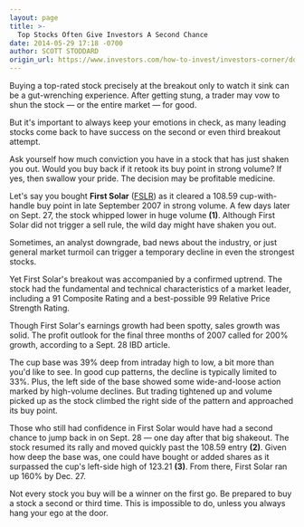 ```yaml
---
layout: page
title: >-
  Top Stocks Often Give Investors A Second Chance
date: 2014-05-29 17:18 -0700
author: SCOTT STODDARD
origin_url: https://www.investors.com/how-to-invest/investors-corner/dont-give-up-too-soon-on-a-strong-stock/
---
```


Buying a top-rated stock precisely at the breakout only to watch it sink can be a gut-wrenching experience. After getting stung, a trader may vow to shun the stock — or the entire market — for good.

But it's important to always keep your emotions in check, as many leading stocks come back to have success on the second or even third breakout attempt.

Ask yourself how much conviction you have in a stock that has just shaken you out. Would you buy back if it retook its buy point in strong volume? If yes, then swallow your pride. The decision may be profitable medicine.

Let's say you bought **First Solar** ([FSLR](https://research.investors.com/quote.aspx?symbol=FSLR)) as it cleared a 108.59 cup-with-handle buy point in late September 2007 in strong volume. A few days later on Sept. 27, the stock whipped lower in huge volume **(1)**. Although First Solar did not trigger a sell rule, the wild day might have shaken you out.

Sometimes, an analyst downgrade, bad news about the industry, or just general market turmoil can trigger a temporary decline in even the strongest stocks.

Yet First Solar's breakout was accompanied by a confirmed uptrend. The stock had the fundamental and technical characteristics of a market leader, including a 91 Composite Rating and a best-possible 99 Relative Price Strength Rating.

Though First Solar's earnings growth had been spotty, sales growth was solid. The profit outlook for the final three months of 2007 called for 200% growth, according to a Sept. 28 IBD article.

The cup base was 39% deep from intraday high to low, a bit more than you'd like to see. In good cup patterns, the decline is typically limited to 33%. Plus, the left side of the base showed some wide-and-loose action marked by high-volume declines. But trading tightened up and volume picked up as the stock climbed the right side of the pattern and approached its buy point.

Those who still had confidence in First Solar would have had a second chance to jump back in on Sept. 28 — one day after that big shakeout. The stock resumed its rally and moved quickly past the 108.59 entry **(2)**. Given how deep the base was, one could have bought or added shares as it surpassed the cup's left-side high of 123.21 **(3)**. From there, First Solar ran up 160% by Dec. 27.

Not every stock you buy will be a winner on the first go. Be prepared to buy a stock a second or third time. This is impossible to do, unless you always hang your ego at the door.
